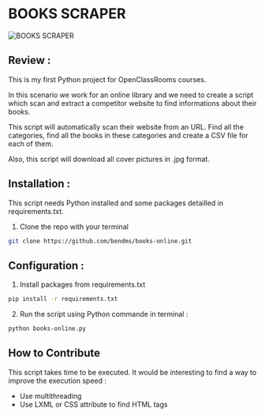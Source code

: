 # BOOKS SCRAPER

![BOOKS SCRAPER](https://user-images.githubusercontent.com/97233634/172905149-f35b2750-b665-455b-83f2-75ae0957a392.png)


## Review : 

This is my first Python project for OpenClassRooms courses. 

In this scenario we work for an online library and we need to create a script which scan and extract a competitor website to find informations about their books. 

This script will automatically scan their website from an URL. Find all the categories, find all the books in these categories and create a CSV file for each of them. 

Also, this script will download all cover pictures in .jpg format. 

## Installation : 

This script needs Python installed and some packages detailled in requirements.txt. 

1. Clone the repo with your terminal 

```bash
git clone https://github.com/bendms/books-online.git
```
## Configuration : 

1. Install packages from requirements.txt
```bash
pip install -r requirements.txt 
```
2. Run the script using Python commande in terminal : 
```bash
python books-online.py
```
## How to Contribute

This script takes time to be executed. It would be interesting to find a way to improve the execution speed : 

- Use multithreading
- Use LXML or CSS attribute to find HTML tags



